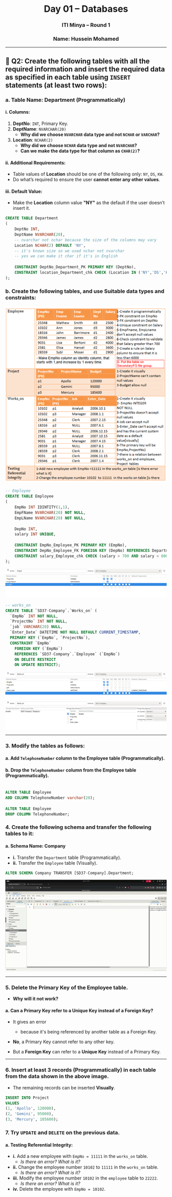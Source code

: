 <h1 align="center">Day 01 – Databases</h1>
<h3 align="center">ITI Minya – Round 1</h3>
<h3 align="center">Name: Hussein Mohamed</h3>

---

## 🔸 Q2: Create the following tables with all the required information and insert the required data as specified in each table using `INSERT` statements (at least two rows):

### a. Table Name: **Department** (Programmatically)

#### i. Columns:
1. **DeptNo**: `INT`, Primary Key.  
2. **DeptName**: `NVARCHAR(20)`  
   - **Why did we choose `NVARCHAR` data type and not `NCHAR` or `VARCHAR`?**  
3. **Location**: `NCHAR(2)`  
   - **Why did we choose `NCHAR` data type and not `NVARCHAR`?**  
   - **Can we make the data type for that column as `CHAR(2)`?**  

#### ii. Additional Requirements:
- Table values of **Location** should be one of the following only: `NY`, `DS`, `KW`.  
- Do what’s required to ensure the user **cannot enter any other values**.

#### iii. Default Value:
- Make the **Location** column value **"NY"** as the default if the user doesn’t insert it.

```sql
CREATE TABLE Department
(
    DeptNo INT,
    DeptName NVARCHAR(20),
    -- nvarchar not nchar because the size of the columns may vary
    Location NCHAR(2) DEFAULT 'NY',
    -- it's known size so we used nchar not nvarchar
    -- yes we can make it char if it's in English

    CONSTRAINT DeptNo_Department_PK PRIMARY KEY (DeptNo),
    CONSTRAINT location_Department_chk CHECK (Location IN ('NY','DS','KW'))
);
```
### b. Create the following tables, and use Suitable data types and constraints:
![Q2-b](imgs/001.png)


```sql
-- Employee
CREATE TABLE Employee
(
    EmpNo INT IDINTITY(1,1),
    EmpFName NVARCHAR(20) NOT NULL,
    EmpLName NVARCHAR(20) NOT NULL,

    DepNo INT,
    salary INT UNIQUE,
    
    CONSTRAINT EmpNo_Employee_PK PRIMARY KEY (EmpNo),
    CONSTRAINT DepNo_Employee_FK FOREIGN KEY (DepNo) REFERENCES Department(DepNo),
    CONSTRAINT salary_Employee_chk CHECK (salary > 700 AND salary < 6000)
);
```
![Q2-b](imgs/Q2-b-Visualy.png)

```sql
-- works_on
CREATE TABLE `SD37-Company`.`Works_on` (
  `EmpNo` INT NOT NULL,
  `ProjectNo` INT NOT NULL,
  `job` VARCHAR(20) NULL,
  `Enter_Date` DATETIME NOT NULL DEFAULT CURRENT_TIMESTAMP,
  PRIMARY KEY (`EmpNo`, `ProjectNo`),
  CONSTRAINT `EmpNo`
    FOREIGN KEY (`EmpNo`)
    REFERENCES `SD37-Company`.`Employee` (`EmpNo`)
    ON DELETE RESTRICT
    ON UPDATE RESTRICT);
```
![workon](imgs/WorkOn.png)
![workon1](imgs/WorkOnFK.png)


--- 

### 3. Modify the tables as follows:
#### a. Add `TelephoneNumber` column to the **Employee** table (Programmatically).
#### b. Drop the `TelephoneNumber` column from the **Employee** table (Programmatically).
```sql

ALTER TABLE Employee
ADD COLUMN TelephoneNumber varchar(20);

ALTER TABLE Employee
DROP COLUMN TelephoneNumber;

```

### 4. Create the following schema and transfer the following tables to it:

#### a. Schema Name: **Company**
- **i.** Transfer the `Department` table (Programmatically).
- **ii.** Transfer the `Employee` table (Visually).

```sql
ALTER SCHEMA Company TRANSFER [SD37-Company].Department;
```

![Q4](imgs/004.gif)

---

### 5. Delete the Primary Key of the **Employee** table.  
- **Why will it not work?**  
#### a. Can a Primary Key refer to a Unique Key instead of a Foreign Key?

- It gives an error  
  - because it's being referenced by another table as a Foreign Key.

- **No**, a Primary Key cannot refer to any other key.  
- But a **Foreign Key** can refer to a **Unique Key** instead of a Primary Key.

---

### 6. Insert at least 3 records (Programmatically) in each table from the data shown in the above image.  
- The remaining records can be inserted **Visually**.

```sql
INSERT INTO Project
VALUES 
(1, 'Apollo', 120000),
(2, 'Gemini', 95000),
(3, 'Mercury', 185600);

```

### 7. Try `UPDATE` and `DELETE` on the previous data.

#### a. Testing Referential Integrity:
- **i.** Add a new employee with `EmpNo = 11111` in the `works_on` table.  
    - *Is there an error? What is it?*  
- **ii.** Change the employee number `10102` to `11111` in the `works_on` table.  
    - *Is there an error? What is it?*  
- **iii.** Modify the employee number `10102` in the `employee` table to `22222`.  
    - *Is there an error? What is it?*  
- **iv.** Delete the employee with `EmpNo = 10102`.  


